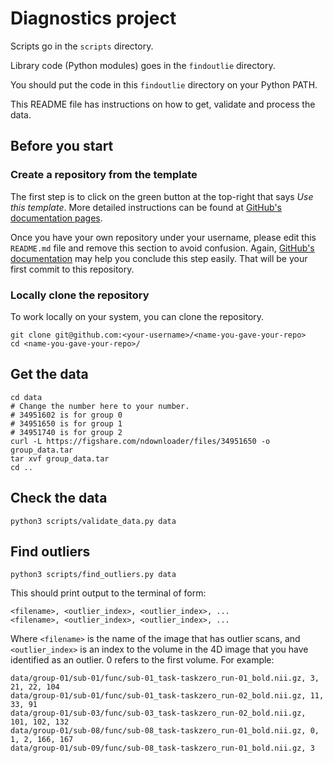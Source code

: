 # Diagnostics project

Scripts go in the `scripts` directory.

Library code (Python modules) goes in the `findoutlie` directory.

You should put the code in this `findoutlie` directory on your Python PATH.

This README file has instructions on how to get, validate and process the data.

## Before you start
### Create a repository from the template
The first step is to click on the green button at the top-right that says *Use this template*.
More detailed instructions can be found at [GitHub's documentation pages](https://docs.github.com/en/repositories/creating-and-managing-repositories/creating-a-repository-from-a-template).

Once you have your own repository under your username, please edit this `README.md` file and remove this section to avoid confusion.
Again, [GitHub's documentation](https://docs.github.com/en/repositories/working-with-files/managing-files/editing-files) may help you conclude this step easily.
That will be your first commit to this repository.

### Locally clone the repository
To work locally on your system, you can clone the repository.
```
git clone git@github.com:<your-username>/<name-you-gave-your-repo>
cd <name-you-gave-your-repo>/
```

## Get the data

```
cd data
# Change the number here to your number.
# 34951602 is for group 0
# 34951650 is for group 1
# 34951740 is for group 2
curl -L https://figshare.com/ndownloader/files/34951650 -o group_data.tar
tar xvf group_data.tar
cd ..
```

## Check the data

```
python3 scripts/validate_data.py data
```

## Find outliers

```
python3 scripts/find_outliers.py data
```

This should print output to the terminal of form:

```
<filename>, <outlier_index>, <outlier_index>, ...
<filename>, <outlier_index>, <outlier_index>, ...
```

Where `<filename>` is the name of the image that has outlier scans, and
`<outlier_index>` is an index to the volume in the 4D image that you have
identified as an outlier.  0 refers to the first volume.  For example:

```
data/group-01/sub-01/func/sub-01_task-taskzero_run-01_bold.nii.gz, 3, 21, 22, 104
data/group-01/sub-01/func/sub-01_task-taskzero_run-02_bold.nii.gz, 11, 33, 91
data/group-01/sub-03/func/sub-03_task-taskzero_run-02_bold.nii.gz, 101, 102, 132
data/group-01/sub-08/func/sub-08_task-taskzero_run-01_bold.nii.gz, 0, 1, 2, 166, 167
data/group-01/sub-09/func/sub-08_task-taskzero_run-01_bold.nii.gz, 3
```
